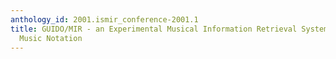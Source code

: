 ```yaml
---
anthology_id: 2001.ismir_conference-2001.1
title: GUIDO/MIR - an Experimental Musical Information Retrieval System based on GUIDO
  Music Notation
---
```

